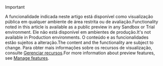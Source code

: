 > [!IMPORTANT]
> <span data-ttu-id="a8d13-101">A funcionalidade indicada neste artigo está disponível como visualização pública em qualquer ambiente de área restrita ou de avaliação.</span><span class="sxs-lookup"><span data-stu-id="a8d13-101">Functionality noted in this article is available as a public preview in any Sandbox or Trial environment.</span></span> <span data-ttu-id="a8d13-102">Ele não está disponível em ambientes de produção.</span><span class="sxs-lookup"><span data-stu-id="a8d13-102">It's not available in Production environments.</span></span> <span data-ttu-id="a8d13-103">O conteúdo e as funcionalidades estão sujeitos a alteração.</span><span class="sxs-lookup"><span data-stu-id="a8d13-103">The content and the functionality are subject to change.</span></span> <span data-ttu-id="a8d13-104">Para obter mais informações sobre os recursos de visualização, consulte [Gerenciar recursos](../hr-admin-manage-features.md).</span><span class="sxs-lookup"><span data-stu-id="a8d13-104">For more information about preview features, see [Manage features](../hr-admin-manage-features.md).</span></span>